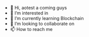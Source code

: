 - 👋 Hi, aotest a coming guys 
- 👀 I’m interested in 
- 🌱 I’m currently learning Blockchain
- 💞️ I’m looking to collaborate on 
- 📫 How to reach me 

<!---
55113110173/55113110173 is a ✨ special ✨ repository because its `README.md` (this file) appears on your GitHub profile.
You can click the Preview link to take a look at your changes.
--->

